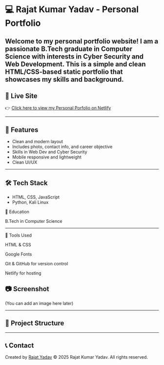 # 💻 Rajat Kumar Yadav -  Personal Portfolio

Welcome to my personal portfolio website! I am a passionate B.Tech graduate in Computer Science with interests in Cyber Security and Web Development. This is a simple and clean HTML/CSS-based static portfolio that showcases my skills and background.
---

## 🔗 Live Site
👉 [Click here to view my Personal Porfolio on Netlify](https://webworks-by-rajat.netlify.app/)

---

## 🚀 Features
- Clean and modern layout
- Includes photo, contact info, and career objective
- Skills in Web Dev and Cyber Security
- Mobile responsive and lightweight
- Clean UI/UX


---

## 🛠️ Tech Stack
- HTML, CSS, JavaScript
- Python, Kali Linux

📜 Education

B.Tech in Computer Science

---

🧰 Tools Used

HTML & CSS

Google Fonts

Git & GitHub for version control

Netlify for hosting

## 📷 Screenshot
(You can add an image here later)

---

## 📁 Project Structure

---

## 📞 Contact
Created by [Rajat Yadav](mailto:rajatyadav9555@gmail.com)
© 2025 Rajat Kumar Yadav. All rights reserved.
